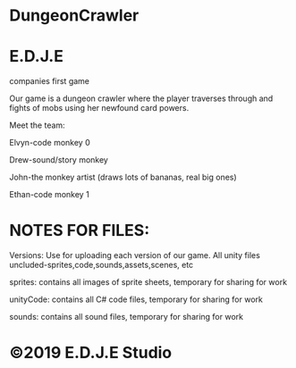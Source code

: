 # DungeonCrawler

# E.D.J.E 

companies first game

Our game is a dungeon crawler where the player traverses through and fights of mobs using her newfound card powers.


Meet the team:

Elvyn-code monkey 0

Drew-sound/story monkey

John-the monkey artist (draws lots of bananas, real big ones)

Ethan-code monkey 1



# NOTES FOR FILES:

Versions: Use for uploading each version of our game. All unity files uncluded-sprites,code,sounds,assets,scenes, etc

sprites: contains all images of sprite sheets, temporary for sharing for work

unityCode: contains all C# code files, temporary for sharing for work

sounds: contains all sound files, temporary for sharing for work





# ©2019 E.D.J.E Studio
